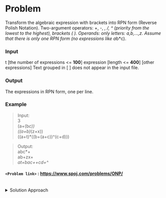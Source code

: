 # Problem
Transform the algebraic expression with brackets into RPN form (Reverse Polish Notation). Two-argument operators: +, -, *, /, ^ (priority from the lowest to the highest), brackets ( ). Operands: only letters: a,b,...,z. Assume that there is only one RPN form (no expressions like a*b*c).

### Input
t [the number of expressions <= **100**]
expression [length <= **400**]
[other expressions]
Text grouped in [ ] does not appear in the input file.

### Output
The expressions in RPN form, one per line.

### Example
>Input:<br/>
3<br/>
(a+(b*c))<br/>
((a+b)*(z+x))<br/>
((a+t)*((b+(a+c))^(c+d)))<br/>

>Output:<br/>
abc*+<br/>
ab+zx+*<br/>
at+bac++cd+^*<br/>

#### `<Problem link>` : <https://www.spoj.com/problems/ONP/>
<br/>
<details>
  <summary>Solution Approach</summary>
  
  ######
  
  All the operators enclosed within brackets appear after it in the output. So we use a stack to store all the operators including the opening brace `(`. The operands appear in the output in the same order as in the input. Once we encounter the closing brace `)`, we pop all the operands upto the nearest `(` and including the `(`. The obtained expression is the required ans.  
  
</details>
